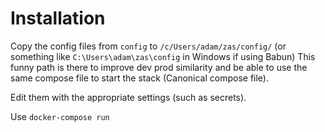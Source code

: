 # Installation
Copy the config files from ```config``` to ```/c/Users/adam/zas/config/``` 
(or something like ```C:\Users\adam\zas\config``` in Windows if using Babun)
This funny path is there to improve dev prod similarity and be able to use the same 
compose file to start the stack (Canonical compose file).

Edit them with the appropriate settings (such as secrets).

Use ```docker-compose run```